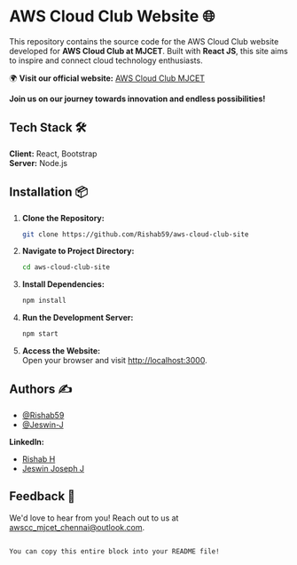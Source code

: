 # AWS Cloud Club Website 🌐

This repository contains the source code for the AWS Cloud Club website developed for **AWS Cloud Club at MJCET**. Built with **React JS**, this site aims to inspire and connect cloud technology enthusiasts.

🌍 **Visit our official website:** [AWS Cloud Club MJCET](https://website-name.com)

**Join us on our journey towards innovation and endless possibilities!**

## Tech Stack 🛠️

**Client:** React, Bootstrap  
**Server:** Node.js

## Installation 📦

1. **Clone the Repository:**
   ```bash
   git clone https://github.com/Rishab59/aws-cloud-club-site
   ```

2. **Navigate to Project Directory:**
   ```bash
   cd aws-cloud-club-site
   ```

3. **Install Dependencies:**
   ```bash
   npm install
   ```

4. **Run the Development Server:**
   ```bash
   npm start
   ```

5. **Access the Website:**  
   Open your browser and visit [http://localhost:3000](http://localhost:3000).

## Authors ✍️

- [@Rishab59](https://github.com/Rishab59)
- [@Jeswin-J](https://github.com/Jeswin-J)

**LinkedIn:**  
- [Rishab H](https://www.linkedin.com/in/hrishab59/)  
- [Jeswin Joseph J](https://www.linkedin.com/in/jeswinjosephj/)

## Feedback 💬

We'd love to hear from you! Reach out to us at [awscc_mjcet_chennai@outlook.com](mailto:awscc_mjcet_chennai@outlook.com).
```

You can copy this entire block into your README file!
